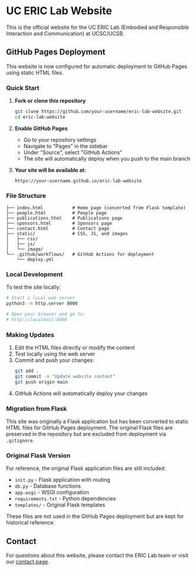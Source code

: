 # UC ERIC Lab Website

This is the official website for the UC ERIC Lab (Embodied and Responsible Interaction and Communication) at UCSC/UCSB.

## GitHub Pages Deployment

This website is now configured for automatic deployment to GitHub Pages using static HTML files.

### Quick Start

1. **Fork or clone this repository**
   ```bash
   git clone https://github.com/your-username/eric-lab-website.git
   cd eric-lab-website
   ```

2. **Enable GitHub Pages**
   - Go to your repository settings
   - Navigate to "Pages" in the sidebar
   - Under "Source", select "GitHub Actions"
   - The site will automatically deploy when you push to the main branch

3. **Your site will be available at:**
   ```
   https://your-username.github.io/eric-lab-website
   ```

### File Structure

```
├── index.html           # Home page (converted from Flask template)
├── people.html          # People page
├── publications.html    # Publications page
├── sponsors.html        # Sponsors page
├── contact.html         # Contact page
├── static/              # CSS, JS, and images
│   ├── css/
│   ├── js/
│   └── image/
└── .github/workflows/   # GitHub Actions for deployment
    └── deploy.yml
```

### Local Development

To test the site locally:

```bash
# Start a local web server
python3 -m http.server 8000

# Open your browser and go to:
# http://localhost:8000
```

### Making Updates

1. Edit the HTML files directly or modify the content
2. Test locally using the web server
3. Commit and push your changes:
   ```bash
   git add .
   git commit -m "Update website content"
   git push origin main
   ```
4. GitHub Actions will automatically deploy your changes

### Migration from Flask

This site was originally a Flask application but has been converted to static HTML files for GitHub Pages deployment. The original Flask files are preserved in the repository but are excluded from deployment via `.gitignore`.

### Original Flask Version

For reference, the original Flask application files are still included:
- `init.py` - Flask application with routing
- `db.py` - Database functions  
- `app.wsgi` - WSGI configuration
- `requirements.txt` - Python dependencies
- `templates/` - Original Flask templates

These files are not used in the GitHub Pages deployment but are kept for historical reference.

## Contact

For questions about this website, please contact the ERIC Lab team or visit our [contact page](contact.html).
